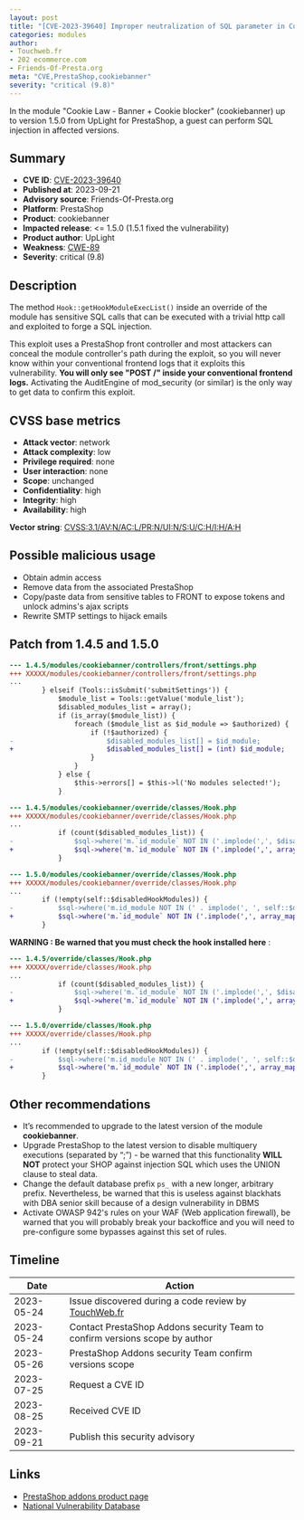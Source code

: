 ```yaml
---
layout: post
title: "[CVE-2023-39640] Improper neutralization of SQL parameter in Cookie Law - Banner + Cookie blocker module for PrestaShop"
categories: modules
author:
- Touchweb.fr
- 202 ecommerce.com
- Friends-Of-Presta.org
meta: "CVE,PrestaShop,cookiebanner"
severity: "critical (9.8)"
---
```


In the module "Cookie Law - Banner + Cookie blocker" (cookiebanner) up to version 1.5.0 from UpLight for PrestaShop, a guest can perform SQL injection in affected versions.

## Summary

* **CVE ID**: [CVE-2023-39640](https://cve.mitre.org/cgi-bin/cvename.cgi?name=CVE-2023-39640)
* **Published at**: 2023-09-21
* **Advisory source**: Friends-Of-Presta.org
* **Platform**: PrestaShop
* **Product**: cookiebanner
* **Impacted release**: <= 1.5.0 (1.5.1 fixed the vulnerability)
* **Product author**: UpLight
* **Weakness**: [CWE-89](https://cwe.mitre.org/data/definitions/89.html)
* **Severity**: critical (9.8)

## Description

The method `Hook::getHookModuleExecList()` inside an override of the module has sensitive SQL calls that can be executed with a trivial http call and exploited to forge a SQL injection.

This exploit uses a PrestaShop front controller and most attackers can conceal the module controller's path during the exploit, so you will never know within your conventional frontend logs that it exploits this vulnerability. **You will only see "POST /" inside your conventional frontend logs.** Activating the AuditEngine of mod_security (or similar) is the only way to get data to confirm this exploit.

## CVSS base metrics

* **Attack vector**: network
* **Attack complexity**: low
* **Privilege required**: none
* **User interaction**: none
* **Scope**: unchanged
* **Confidentiality**: high
* **Integrity**: high
* **Availability**: high

**Vector string**: [CVSS:3.1/AV:N/AC:L/PR:N/UI:N/S:U/C:H/I:H/A:H](https://nvd.nist.gov/vuln-metrics/cvss/v3-calculator?vector=AV:N/AC:L/PR:N/UI:N/S:U/C:H/I:H/A:H)

## Possible malicious usage

* Obtain admin access
* Remove data from the associated PrestaShop
* Copy/paste data from sensitive tables to FRONT to expose tokens and unlock admins's ajax scripts
* Rewrite SMTP settings to hijack emails

## Patch from 1.4.5 and 1.5.0

```diff
--- 1.4.5/modules/cookiebanner/controllers/front/settings.php
+++ XXXXX/modules/cookiebanner/controllers/front/settings.php
...
        } elseif (Tools::isSubmit('submitSettings')) {
            $module_list = Tools::getValue('module_list');
            $disabled_modules_list = array();
            if (is_array($module_list)) {
                foreach ($module_list as $id_module => $authorized) {
                    if (!$authorized) {
-                       $disabled_modules_list[] = $id_module;
+                       $disabled_modules_list[] = (int) $id_module;
                    }
                }
            } else {
                $this->errors[] = $this->l('No modules selected!');
            }
```

```diff
--- 1.4.5/modules/cookiebanner/override/classes/Hook.php
+++ XXXXX/modules/cookiebanner/override/classes/Hook.php
...
            if (count($disabled_modules_list)) {
-               $sql->where('m.`id_module` NOT IN ('.implode(',', $disabled_modules_list).')');
+               $sql->where('m.`id_module` NOT IN ('.implode(',', array_map('intval', $disabled_modules_list)).')');
            }
```


```diff
--- 1.5.0/modules/cookiebanner/override/classes/Hook.php
+++ XXXXX/modules/cookiebanner/override/classes/Hook.php
...
        if (!empty(self::$disabledHookModules)) {
-           $sql->where('m.id_module NOT IN (' . implode(', ', self::$disabledHookModules) . ')');
+           $sql->where('m.`id_module` NOT IN ('.implode(',', array_map('intval', self::$disabledHookModules)).')');
        }
```

**WARNING : Be warned that you must check the hook installed here** :

```diff
--- 1.4.5/override/classes/Hook.php
+++ XXXXX/override/classes/Hook.php
...
            if (count($disabled_modules_list)) {
-               $sql->where('m.`id_module` NOT IN ('.implode(',', $disabled_modules_list).')');
+               $sql->where('m.`id_module` NOT IN ('.implode(',', array_map('intval', $disabled_modules_list)).')');
            }
```

```diff
--- 1.5.0/override/classes/Hook.php
+++ XXXXX/override/classes/Hook.php
...
        if (!empty(self::$disabledHookModules)) {
-           $sql->where('m.id_module NOT IN (' . implode(', ', self::$disabledHookModules) . ')');
+           $sql->where('m.`id_module` NOT IN ('.implode(',', array_map('intval', self::$disabledHookModules)).')');
        }
```

## Other recommendations

* It’s recommended to upgrade to the latest version of the module **cookiebanner**.
* Upgrade PrestaShop to the latest version to disable multiquery executions (separated by “;”) - be warned that this functionality **WILL NOT** protect your SHOP against injection SQL which uses the UNION clause to steal data.
* Change the default database prefix `ps_` with a new longer, arbitrary prefix. Nevertheless, be warned that this is useless against blackhats with DBA senior skill because of a design vulnerability in DBMS
* Activate OWASP 942's rules on your WAF (Web application firewall), be warned that you will probably break your backoffice and you will need to pre-configure some bypasses against this set of rules.


## Timeline

| Date | Action |
|--|--|
| 2023-05-24 | Issue discovered during a code review by [TouchWeb.fr](https://www.touchweb.fr) |
| 2023-05-24 | Contact PrestaShop Addons security Team to confirm versions scope by author |
| 2023-05-26 | PrestaShop Addons security Team confirm versions scope |
| 2023-07-25 | Request a CVE ID |
| 2023-08-25 | Received CVE ID |
| 2023-09-21 | Publish this security advisory |


## Links

* [PrestaShop addons product page](https://addons.prestashop.com/fr/legislation/15954-cookie-law-blocage-des-cookies-banniere.html)
* [National Vulnerability Database](https://nvd.nist.gov/vuln/detail/CVE-2023-39640)
